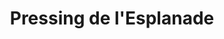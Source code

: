 ---
title: "Pressing de l'Esplanade"
url: /reignier-esery/pressing-de-lesplanade/
shop: Wäscherei
---